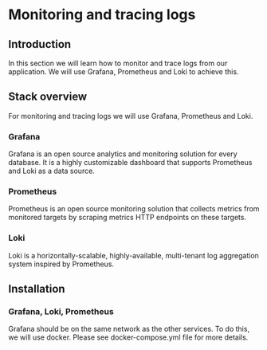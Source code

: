 # Monitoring and tracing logs

## Introduction

In this section we will learn how to monitor and trace logs from our application. We will use Grafana, Prometheus and Loki to achieve this.


## Stack overview

For monitoring and tracing logs we will use Grafana, Prometheus and Loki.

### Grafana

Grafana is an open source analytics and monitoring solution for every database. It is a highly customizable dashboard that supports Prometheus and Loki as a data source.

### Prometheus

Prometheus is an open source monitoring solution that collects metrics from monitored targets by scraping metrics HTTP endpoints on these targets.

### Loki

Loki is a horizontally-scalable, highly-available, multi-tenant log aggregation system inspired by Prometheus.

## Installation

### Grafana, Loki, Prometheus

Grafana should be on the same network as the other services. To do this, we will use docker. Please see docker-compose.yml file for more details.

